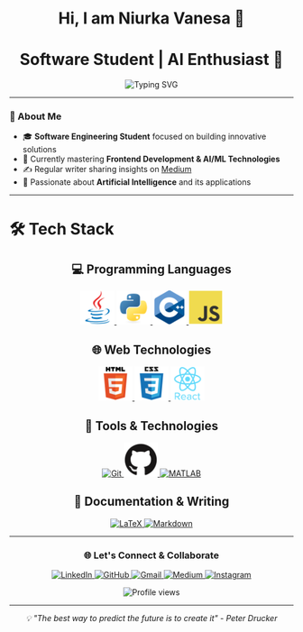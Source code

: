 <h1 align="center">Hi, I am Niurka Vanesa 👋</h1>
<h1 align="center">Software Student | AI Enthusiast 🤖</h1>

<div align="center">
  <img src="https://readme-typing-svg.herokuapp.com?font=Fira+Code&pause=1000&color=F75C7E&center=true&vCenter=true&width=435&lines=Frontend+Developer;AI%2FML+Student" alt="Typing SVG" />
</div>

---

### 🌟 About Me
- 🎓 **Software Engineering Student** focused on building innovative solutions
- 🌱 Currently mastering **Frontend Development & AI/ML Technologies**
- ✍️ Regular writer sharing insights on [Medium](https://medium.com/@nyupanquivalente)
- 🚀 Passionate about **Artificial Intelligence** and its applications


---

# 🛠️ Tech Stack

<div align="center">

## 💻 Programming Languages
<p>
  <a href="https://www.java.com" target="_blank" rel="noreferrer">
    <img src="https://raw.githubusercontent.com/devicons/devicon/master/icons/java/java-original.svg" alt="Java" width="60" height="60"/>
  </a>
  <a href="https://www.python.org" target="_blank" rel="noreferrer">
    <img src="https://raw.githubusercontent.com/devicons/devicon/master/icons/python/python-original.svg" alt="Python" width="60" height="60"/>
  </a>
  <a href="https://isocpp.org/" target="_blank" rel="noreferrer">
    <img src="https://raw.githubusercontent.com/devicons/devicon/master/icons/cplusplus/cplusplus-original.svg" alt="C++" width="60" height="60"/>
  </a>
  <a href="https://developer.mozilla.org/en-US/docs/Web/JavaScript" target="_blank" rel="noreferrer">
    <img src="https://raw.githubusercontent.com/devicons/devicon/master/icons/javascript/javascript-original.svg" alt="JavaScript" width="60" height="60"/>
  </a>
</p>

## 🌐 Web Technologies
<p>
  <a href="https://www.w3.org/html/" target="_blank" rel="noreferrer">
    <img src="https://raw.githubusercontent.com/devicons/devicon/master/icons/html5/html5-original-wordmark.svg" alt="HTML5" width="60" height="60"/>
  </a>
  <a href="https://www.w3schools.com/css/" target="_blank" rel="noreferrer">
    <img src="https://raw.githubusercontent.com/devicons/devicon/master/icons/css3/css3-original-wordmark.svg" alt="CSS3" width="60" height="60"/>
  </a>
  <a href="https://reactjs.org/" target="_blank" rel="noreferrer">
    <img src="https://raw.githubusercontent.com/devicons/devicon/master/icons/react/react-original-wordmark.svg" alt="React" width="60" height="60"/>
  </a>
</p>

## 🔧 Tools & Technologies
<p>
  <a href="https://git-scm.com/" target="_blank" rel="noreferrer">
    <img src="https://www.vectorlogo.zone/logos/git-scm/git-scm-icon.svg" alt="Git" width="60" height="60"/>
  </a>
  <a href="https://github.com" target="_blank" rel="noreferrer">
    <img src="https://raw.githubusercontent.com/devicons/devicon/master/icons/github/github-original.svg" alt="GitHub" width="60" height="60"/>
  </a>
  <a href="https://www.mathworks.com/products/matlab.html" target="_blank" rel="noreferrer">
    <img src="https://upload.wikimedia.org/wikipedia/commons/2/21/Matlab_Logo.png" alt="MATLAB" width="60" height="60"/>
  </a>
</p>

## 📝 Documentation & Writing
<p>
  <a href="https://www.latex-project.org" target="_blank" rel="noreferrer">
    <img src="https://upload.wikimedia.org/wikipedia/commons/9/92/LaTeX_logo.svg" alt="LaTeX" width="60" height="60"/>
  </a>
  <a href="https://daringfireball.net/projects/markdown/" target="_blank" rel="noreferrer">
    <img src="https://upload.wikimedia.org/wikipedia/commons/4/48/Markdown-mark.svg" alt="Markdown" width="60" height="60"/>
  </a>
</p>

</div>

---


<h3 align="center">🌐 Let's Connect & Collaborate</h3>
<p align="center">
  <a href="https://www.linkedin.com/in/niurka-yupanqui-931a8122a" target="_blank">
    <img src="https://img.shields.io/badge/LinkedIn-0077B5?style=for-the-badge&logo=linkedin&logoColor=white" alt="LinkedIn"/>
  </a>
  <a href="https://github.com/niurkayupanqui" target="_blank">
    <img src="https://img.shields.io/badge/GitHub-100000?style=for-the-badge&logo=github&logoColor=white" alt="GitHub"/>
  </a>
  <a href="mailto:vane321yupanqui@gmail.com" target="_blank">
    <img src="https://img.shields.io/badge/Gmail-D14836?style=for-the-badge&logo=gmail&logoColor=white" alt="Gmail"/>
  </a>
  <a href="https://medium.com/@nyupanquivalente" target="_blank">
    <img src="https://img.shields.io/badge/Medium-12100E?style=for-the-badge&logo=medium&logoColor=white" alt="Medium"/>
  </a>
  <a href="https://www.instagram.com/niurka_50?igsh=MXNhY2wzbGF3bnd3YQ%3D%3D&utm_source=qr" target="_blank">
    <img src="https://img.shields.io/badge/Instagram-E4405F?style=for-the-badge&logo=instagram&logoColor=white" alt="Instagram"/>
  </a>
</p>

<div align="center">
  <img src="https://komarev.com/ghpvc/?username=niurkayupanqui&color=blueviolet&style=flat-square&label=Profile+Views" alt="Profile views"/>
</div>

---

<div align="center">
  <i>💡 "The best way to predict the future is to create it" - Peter Drucker</i>
</div>
